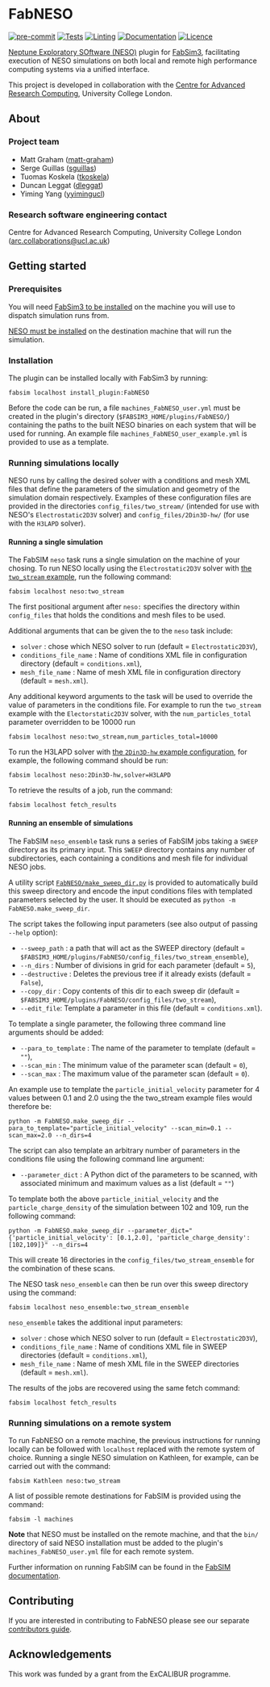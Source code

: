 # FabNESO

[![pre-commit](https://img.shields.io/badge/pre--commit-enabled-brightgreen?logo=pre-commit&logoColor=white)](https://github.com/pre-commit/pre-commit)
[![Tests](https://github.com/UCL/FabNESO/actions/workflows/Tests.yml/badge.svg)](https://github.com/UCL/FabNESO/actions/workflows/Tests.yml)
[![Linting](https://github.com/UCL/FabNESO/actions/workflows/linting.yml/badge.svg)](https://github.com/UCL/FabNESO/actions/workflows/linting.yml)
[![Documentation](https://github.com/UCL/FabNESO/actions/workflows/docs.yml/badge.svg)](https://github-pages.ucl.ac.uk/FabNESO/)
[![Licence](https://img.shields.io/badge/License-BSD_3--Clause-blue.svg)](./LICENCE)

[Neptune Exploratory SOftware (NESO)](https://github.com/ExCALIBUR-NEPTUNE/NESO) plugin
for [FabSim3](https://github.com/djgroen/FabSim3), facilitating execution of NESO
simulations on both local and remote high performance computing systems via a unified
interface.

This project is developed in collaboration with the
[Centre for Advanced Research Computing](https://ucl.ac.uk/arc), University College London.

## About

### Project team

- Matt Graham ([matt-graham](https://github.com/matt-graham))
- Serge Guillas ([sguillas](https://github.com/sguillas))
- Tuomas Koskela ([tkoskela](https://github.com/tkoskela))
- Duncan Leggat ([dleggat](https://github.com/dleggat))
- Yiming Yang ([yyimingucl](https://github.com/yyimingucl))

### Research software engineering contact

Centre for Advanced Research Computing, University College London ([arc.collaborations@ucl.ac.uk](mailto:arc.collaborations.@ucl.ac.uk))

## Getting started

### Prerequisites

You will need [FabSim3 to be installed](https://fabsim3.readthedocs.io/en/latest/installation/) on the machine you will use to dispatch simulation runs from.

[NESO must be installed](https://github.com/ExCALIBUR-NEPTUNE/NESO#building-with-spack) on the destination machine that will run the simulation.

### Installation

The plugin can be installed locally with FabSim3 by running:

```
fabsim localhost install_plugin:FabNESO
```

Before the code can be run, a file `machines_FabNESO_user.yml` must be created in the plugin's directory (`$FABSIM3_HOME/plugins/FabNESO/`) containing the paths to the built NESO binaries on each system that will be used for running.
An example file `machines_FabNESO_user_example.yml` is provided to use as a template.

### Running simulations locally

NESO runs by calling the desired solver with a conditions and mesh XML files that define the parameters of the simulation and geometry of the simulation domain respectively.
Examples of these configuration files are provided in the directories `config_files/two_stream/` (intended for use with NESO's `Electrostatic2D3V` solver) and `config_files/2Din3D-hw/` (for use with the `H3LAPD` solver).

#### Running a single simulation

The FabSIM `neso` task runs a single simulation on the machine of your chosing.
To run NESO locally using the `Electrostatic2D3V` solver with [the `two_stream` example](https://github.com/ExCALIBUR-NEPTUNE/NESO/tree/main/examples/Electrostatic2D3V/two_stream), run the following command:

```
fabsim localhost neso:two_stream
```

The first positional argument after `neso:` specifies the directory within `config_files` that holds the conditions and mesh files to be used.

Additional arguments that can be given the to the `neso` task include:

- `solver` : chose which NESO solver to run (default = `Electrostatic2D3V`),
- `conditions_file_name` : Name of conditions XML file in configuration directory (default = `conditions.xml`),
- `mesh_file_name` : Name of mesh XML file in configuration directory (default = `mesh.xml`).

Any additional keyword arguments to the task will be used to override the value of parameters in the conditions file. For example to run the `two_stream` example with the `Electorstatic2D3V` solver, with the `num_particles_total` parameter overridden to be 10000 run

```
fabsim localhost neso:two_stream,num_particles_total=10000
```

To run the H3LAPD solver with [the `2Din3D-hw` example configuration](https://github.com/ExCALIBUR-NEPTUNE/NESO/tree/main/examples/H3LAPD/2Din3D-hw), for example, the following command should be run:

```
fabsim localhost neso:2Din3D-hw,solver=H3LAPD
```

To retrieve the results of a job, run the command:

```
fabsim localhost fetch_results
```

#### Running an ensemble of simulations

The FabSIM `neso_ensemble` task runs a series of FabSIM jobs taking a `SWEEP` directory as its primary input.
This `SWEEP` directory contains any number of subdirectories, each containing a conditions and mesh file for individual NESO jobs.

A utility script [`FabNESO/make_sweep_dir.py`](https://github.com/UCL/FabNESO/blob/main/FabNESO/make_sweep_dir.py) is provided to automatically build this sweep directory and encode the input conditions files with templated parameters selected by the user. It should be executed as `python -m FabNESO.make_sweep_dir`.

The script takes the following input parameters (see also output of passing `--help` option):

- `--sweep_path` : a path that will act as the SWEEP directory (default = `$FABSIM3_HOME/plugins/FabNESO/config_files/two_stream_ensemble`),
- `--n_dirs` : Number of divisions in grid for each parameter (default = `5`),
- `--destructive` : Deletes the previous tree if it already exists (default = `False`),
- `--copy_dir` : Copy contents of this dir to each sweep dir (default = `$FABSIM3_HOME/plugins/FabNESO/config_files/two_stream`),
- `--edit_file`: Template a parameter in this file (default = `conditions.xml`).

To template a single parameter, the following three command line arguments should be added:

- `--para_to_template` : The name of the parameter to template (default = `""`),
- `--scan_min` : The minimum value of the parameter scan (default = `0`),
- `--scan_max` : The maximum value of the parameter scan (default = `0`).

An example use to template the `particle_initial_velocity` parameter for 4 values between 0.1 and 2.0 using the the two_stream example files would therefore be:

```
python -m FabNESO.make_sweep_dir --para_to_template="particle_initial_velocity" --scan_min=0.1 --scan_max=2.0 --n_dirs=4
```

The script can also template an arbitrary number of parameters in the conditions file using the following command line argument:

- `--parameter_dict` : A Python dict of the parameters to be scanned, with associated minimum and maximum values as a list (default = `""`)

To template both the above `particle_initial_velocity` and the `particle_charge_density` of the simulation between 102 and 109, run the following command:

```
python -m FabNESO.make_sweep_dir --parameter_dict="{'particle_initial_velocity': [0.1,2.0], 'particle_charge_density': [102,109]}" --n_dirs=4
```

This will create 16 directories in the `config_files/two_stream_ensemble` for the combination of these scans.

The NESO task `neso_ensemble` can then be run over this sweep directory using the command:

```
fabsim localhost neso_ensemble:two_stream_ensemble
```

`neso_ensemble` takes the additional input parameters:

- `solver` : chose which NESO solver to run (default = `Electrostatic2D3V`),
- `conditions_file_name` : Name of conditions XML file in SWEEP directories (default = `conditions.xml`),
- `mesh_file_name` : Name of mesh XML file in the SWEEP directories (default = `mesh.xml`).

The results of the jobs are recovered using the same fetch command:

```
fabsim localhost fetch_results
```

### Running simulations on a remote system

To run FabNESO on a remote machine, the previous instructions for running locally can be followed with `localhost` replaced with the remote system of choice.
Running a single NESO simulation on Kathleen, for example, can be carried out with the command:

```
fabsim Kathleen neso:two_stream
```

A list of possible remote destinations for FabSIM is provided using the command:

```
fabsim -l machines
```

**Note** that NESO must be installed on the remote machine, and that the `bin/` directory of said NESO installation must be added to the plugin's `machines_FabNESO_user.yml` file for each remote system.

Further information on running FabSIM can be found in the [FabSIM documentation](https://fabsim3.readthedocs.io/en/latest/).

## Contributing

If you are interested in contributing to FabNESO please see our separate [contributors guide](CONTRIBUTING.md).

## Acknowledgements

This work was funded by a grant from the ExCALIBUR programme.
